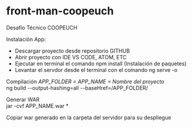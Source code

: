 # front-man-coopeuch

Desafío Técnico COOPEUCH

Instalación App:

- Descargar proyecto desde repositorio GITHUB
- Abrir proyecto con IDE VS CODE, ATOM, ETC
- Ejecutar en terminal el comando npm install (Instalación de paquetes)
- Levantar el servdor desde el terminal con el comando ng serve -o

Compilación _APP_FOLDER = APP_NAME = Nombre del proyecto_  
 ng build --output-hashing=all --baseHref=/APP_FOLDER/

Generar WAR  
 jar -cvf APP_NAME.war \*

Copiar war generado en la carpeta del servidor para su despliegue

